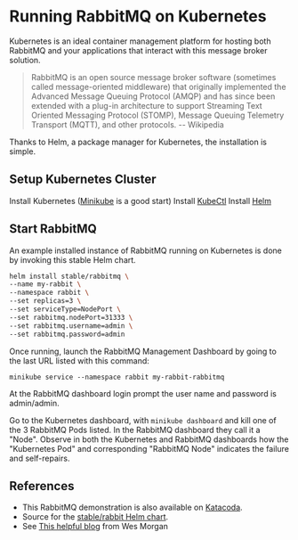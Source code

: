 # Running RabbitMQ on Kubernetes #

Kubernetes is an ideal container management platform for hosting both RabbitMQ and your applications that interact with this message broker solution.

> RabbitMQ is an open source message broker software (sometimes called message-oriented middleware) that originally implemented the Advanced Message Queuing Protocol (AMQP) and has since been extended with a plug-in architecture to support Streaming Text Oriented Messaging Protocol (STOMP), Message Queuing Telemetry Transport (MQTT), and other protocols. -- Wikipedia

Thanks to Helm, a package manager for Kubernetes, the installation is simple.

## Setup Kubernetes Cluster ##

Install Kubernetes ([Minikube](https://kubernetes.io/docs/tasks/tools/install-minikube/) is a good start)
Install [KubeCtl](https://kubernetes.io/docs/tasks/tools/install-kubectl/)
Install [Helm](https://docs.helm.sh/using_helm/)

## Start RabbitMQ ##

An example installed instance of RabbitMQ running on Kubernetes is done by invoking this stable Helm chart.  

``` sh
helm install stable/rabbitmq \
--name my-rabbit \
--namespace rabbit \
--set replicas=3 \
--set serviceType=NodePort \
--set rabbitmq.nodePort=31333 \
--set rabbitmq.username=admin \
--set rabbitmq.password=admin
```

Once running, launch the RabbitMQ Management Dashboard by going to the last URL listed with this command:

```
minikube service --namespace rabbit my-rabbit-rabbitmq
```

At the RabbitMQ dashboard login prompt the user name and password is admin/admin.

Go to the Kubernetes dashboard, with `minikube dashboard` and kill one of the 3 RabbitMQ Pods listed. In the RabbitMQ dashboard they call it a "Node". Observe in both the Kubernetes and RabbitMQ dashboards how the "Kubernetes Pod" and corresponding "RabbitMQ Node" indicates the failure and self-repairs.

## References ##

- This RabbitMQ demonstration is also available on [Katacoda](https://www.katacoda.com/javajon/courses/kubernetes-applications).
- Source for the [stable/rabbit Helm chart](https://github.com/helm/charts/tree/master/stable/rabbitmq).
- See [This helpful blog](https://wesmorgan.svbtle.com/rabbitmq-cluster-on-kubernetes-with-statefulsets) from Wes Morgan
